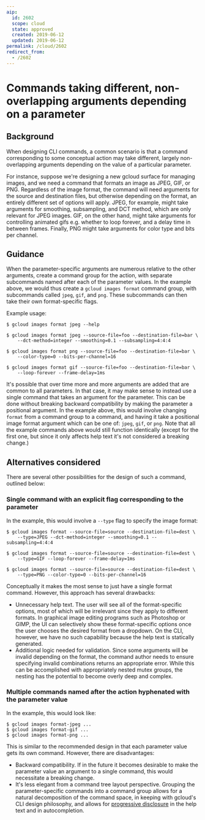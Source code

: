 ```yaml
---
aip:
  id: 2602
  scope: cloud
  state: approved
  created: 2019-06-12
  updated: 2019-06-12
permalink: /cloud/2602
redirect_from:
  - /2602
---
```


# Commands taking different, non-overlapping arguments depending on a parameter

## Background

When designing CLI commands, a common scenario is that a command corresponding
to some conceptual action may take different, largely non-overlapping arguments
depending on the value of a particular parameter.

For instance, suppose we're designing a new gcloud surface for managing images,
and we need a command that formats an image as JPEG, GIF, or PNG. Regardless of
the image format, the command will need arguments for the source and destination
files, but otherwise depending on the format, an entirely different set of
options will apply.  JPEG, for example, might take arguments for smoothing,
subsampling, and DCT method, which are only relevant for JPEG images.  GIF, on
the other hand, might take arguments for controlling animated gifs e.g.  whether
to loop forever, and a delay time in between frames. Finally, PNG might take
arguments for color type and bits per channel.

## Guidance

When the parameter-specific arguments are numerous relative to the other
arguments, create a command group for the action, with separate subcommands
named after each of the parameter values. In the example above, we would thus
create a `gcloud images format` command group, with subcommands called `jpeg`,
`gif`, and `png`. These subcommands can then take their own format-specific
flags.

Example usage:

```
$ gcloud images format jpeg --help

$ gcloud images format jpeg --source-file=foo --destination-file=bar \
    --dct-method=integer --smoothing=0.1 --subsampling=4:4:4

$ gcloud images format png --source-file=foo --destination-file=bar \
    --color-type=0 --bits-per-channel=16

$ gcloud images format gif --source-file=foo --destination-file=bar \
    --loop-forever --frame-delay=1ms
```

It's possible that over time more and more arguments are added that are common
to all parameters. In that case, it may make sense to instead use a single
command that takes an argument for the parameter. This can be done without
breaking backward compatibility by making the parameter a positional argument.
In the example above, this would involve changing `format` from a command group
to a command, and having it take a positional image format argument which can be
one of: `jpeg`, `gif`, or `png`. Note that all the example commands above would
still function identically (except for the first one, but since it only affects
help text it's not considered a breaking change.)

## Alternatives considered

There are several other possibilities for the design of such a command, outlined
below:

### Single command with an explicit flag corresponding to the parameter

In the example, this would involve a `--type` flag to specify the image format:

```
$ gcloud images format --source-file=source --destination-file=dest \
    --type=JPEG --dct-method=integer --smoothing=0.1 --subsampling=4:4:4

$ gcloud images format --source-file=source --destination-file=dest \
    --type=GIF --loop-forever --frame-delay=1ms

$ gcloud images format --source-file=source --destination-file=dest \
    --type=PNG --color-type=0 --bits-per-channel=16
```

Conceptually it makes the most sense to just have a single format command.
However, this approach has several drawbacks:

*   Unnecessary help text. The user will see all of the format-specific
    options, most of which will be irrelevant since they apply to different
    formats. In graphical image editing programs such as Photoshop or GIMP,
    the UI can selectively show these format-specific options once the user
    chooses the desired format from a dropdown. On the CLI, however, we have
    no such capability because the help text is statically generated.
*   Additional logic needed for validation. Since some arguments will be
    invalid depending on the format, the command author needs to ensure
    specifying invalid combinations returns an appropriate error. While this
    can be accomplished with appropriately nested mutex groups, the nesting
    has the potential to become overly deep and complex.


### Multiple commands named after the action hyphenated with the parameter value

In the example, this would look like:

```
$ gcloud images format-jpeg ...
$ gcloud images format-gif ...
$ gcloud images format-png ...
```

This is similar to the recommended design in that each parameter value gets its
own command. However, there are disadvantages:

*   Backward compatibility. If in the future it becomes desirable to make the
    parameter value an argument to a single command, this would necessitate a
    breaking change.
*   It's less elegant from a command tree layout perspective. Grouping the
    parameter-specific commands into a command group allows for a natural
    decomposition of the command space, in keeping with gcloud's CLI design
    philosophy, and allows for [progressive
    disclosure](https://en.wikipedia.org/wiki/Progressive_disclosure) in the
    help text and in autocompletion.